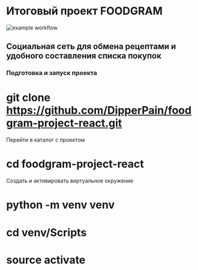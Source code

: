 # Итоговый проект FOODGRAM
![example workflow](https://github.com/DipperPain/foodgram-project-react/actions/workflows/main.yml/badge.svg)
## Социальная сеть для обмена рецептами и удобного составления списка покупок
### Подготовка и запуск проекта
# git clone https://github.com/DipperPain/foodgram-project-react.git
Перейти в каталог с проектом 
# cd foodgram-project-react
Создать и активировать виртуальное окружение 
# python -m venv venv
# cd venv/Scripts
# source activate

